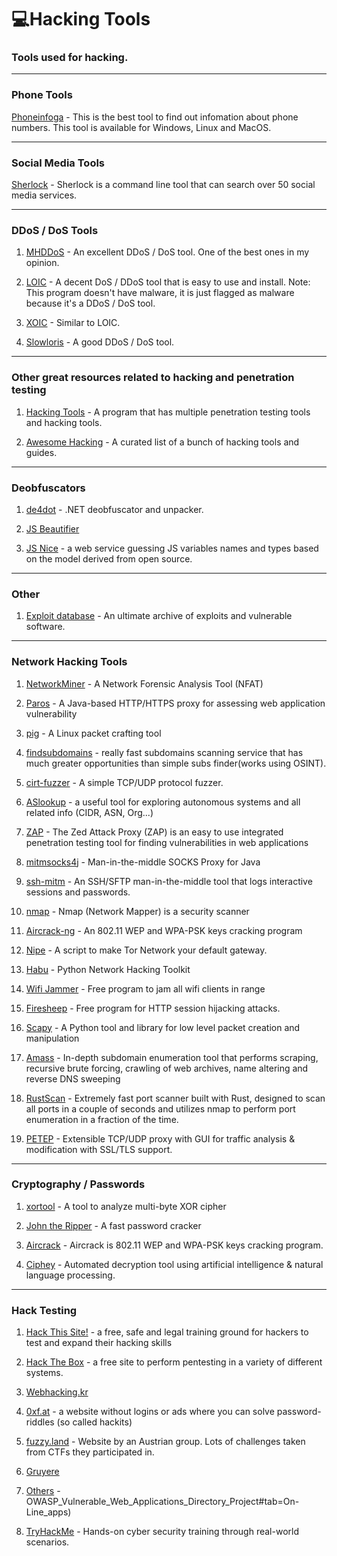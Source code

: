 # 💻Hacking Tools
### Tools used for hacking.

***

### Phone Tools

[Phoneinfoga](https://sundowndev.github.io/phoneinfoga) - This is the best tool to find out infomation about phone numbers. This tool is available for Windows, Linux and MacOS.

***

### Social Media Tools

[Sherlock](https://github.com/sherlock-project/sherlock) - Sherlock is a command line tool that can search over 50 social media services.

***

### DDoS / DoS Tools

1. [MHDDoS](https://github.com/MatrixTM/MHDDoS) - An excellent DDoS / DoS tool. One of the best ones in my opinion.

2. [LOIC](https://sourceforge.net/projects/loic/) - A decent DoS / DDoS tool that is easy to use and install. Note: This program doesn't have malware, it is just flagged as malware because it's a DDoS / DoS tool.

3. [XOIC](https://appnee.com/xoic/) - Similar to LOIC.

4. [Slowloris](https://github.com/gkbrk/slowloris) - A good DDoS / DoS tool.

***

### Other great resources related to hacking and penetration testing

1. [Hacking Tools](https://github.com/Z4nzu/hackingtool) - A program that has multiple penetration testing tools and hacking tools.

2. [Awesome Hacking](https://github.com/carpedm20/awesome-hacking) -  A curated list of a bunch of hacking tools and guides.

***

### Deobfuscators

1. [de4dot](https://github.com/0xd4d/de4dot) - .NET deobfuscator and unpacker.

2. [JS Beautifier](https://github.com/beautify-web/js-beautify)

3. [JS Nice](http://jsnice.org/) - a web service guessing JS variables names and types based on the model derived from open source.

***

### Other

1. [Exploit database](https://www.exploit-db.com/) - An ultimate archive of exploits and vulnerable software.

***

### Network Hacking Tools 


 1. [NetworkMiner](http://www.netresec.com/?page=NetworkMiner) - A Network Forensic Analysis Tool (NFAT)

 2. [Paros](http://sourceforge.net/projects/paros/) - A Java-based HTTP/HTTPS proxy for assessing web application vulnerability

 3. [pig](https://github.com/rafael-santiago/pig) - A Linux packet crafting tool

 4. [findsubdomains](https://findsubdomains.com) - really fast subdomains scanning service that has much greater opportunities than simple subs finder(works using OSINT).

 5. [cirt-fuzzer](http://www.cirt.dk/) - A simple TCP/UDP protocol fuzzer.

 6. [ASlookup](https://aslookup.com/) - a useful tool for exploring autonomous systems and all related info (CIDR, ASN, Org...)

 7. [ZAP](https://www.owasp.org/index.php/OWASP_Zed_Attack_Proxy_Project) - The Zed Attack Proxy (ZAP) is an easy to use integrated penetration testing tool for finding vulnerabilities in web applications

 8. [mitmsocks4j](https://github.com/Akdeniz/mitmsocks4j) - Man-in-the-middle SOCKS Proxy for Java

 9. [ssh-mitm](https://github.com/jtesta/ssh-mitm) - An SSH/SFTP man-in-the-middle tool that logs interactive sessions and passwords.

 10. [nmap](https://nmap.org/) - Nmap (Network Mapper) is a security scanner

 11. [Aircrack-ng](http://www.aircrack-ng.org/) - An 802.11 WEP and WPA-PSK keys cracking program

 12. [Nipe](https://github.com/GouveaHeitor/nipe) - A script to make Tor Network your default gateway.

13. [Habu](https://github.com/portantier/habu) - Python Network Hacking Toolkit

14. [Wifi Jammer](https://n0where.net/wifijammer/) - Free program to jam all wifi clients in range

15. [Firesheep](https://codebutler.github.io/firesheep/) - Free program for HTTP session hijacking attacks.

16. [Scapy](https://github.com/secdev/awesome-scapy) - A Python tool and library for low level packet creation and manipulation

17. [Amass](https://github.com/OWASP/Amass) - In-depth subdomain enumeration tool that performs scraping, recursive brute forcing, crawling of web archives, name altering and reverse DNS sweeping

18. [RustScan](https://github.com/rustscan/rustscan) - Extremely fast port scanner built with Rust, designed to scan all ports in a couple of seconds and utilizes nmap to perform port enumeration in a fraction of the time.

19. [PETEP](https://github.com/Warxim/petep) - Extensible TCP/UDP proxy with GUI for traffic analysis & modification with SSL/TLS support.

***

### Cryptography / Passwords

1. [xortool](https://github.com/hellman/xortool) - A tool to analyze multi-byte XOR cipher

2. [John the Ripper](http://www.openwall.com/john/) - A fast password cracker

3. [Aircrack](http://www.aircrack-ng.org/) - Aircrack is 802.11 WEP and WPA-PSK keys cracking program.

4. [Ciphey](https://github.com/ciphey/ciphey) - Automated decryption tool using artificial intelligence & natural language processing.

***

### Hack Testing
 
 1. [Hack This Site!](https://www.hackthissite.org/) - a free, safe and legal training ground for hackers to test and expand their hacking skills

2. [Hack The Box](https://www.hackthebox.eu) - a free site to perform pentesting in a variety of different systems.

3. [Webhacking.kr](http://webhacking.kr/)

4. [0xf.at](https://0xf.at/) - a website without logins or ads where you can solve password-riddles (so called hackits)

5. [fuzzy.land](https://fuzzy.land/) - Website by an Austrian group. Lots of challenges taken from CTFs they participated in.

6. [Gruyere](https://google-gruyere.appspot.com/)

7. [Others](https://www.owasp.org/index.php) - OWASP_Vulnerable_Web_Applications_Directory_Project#tab=On-Line_apps)

8. [TryHackMe](https://tryhackme.com/) - Hands-on cyber security training through real-world scenarios.



